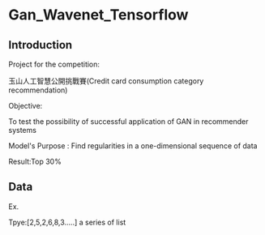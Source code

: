 # Gan_Wavenet_Tensorflow
## Introduction
Project for the competition:

玉山人工智慧公開挑戰賽(Credit card consumption category recommendation)

Objective: 

To test the possibility of successful application of GAN in recommender systems

Model's Purpose : Find regularities in a one-dimensional sequence of data

Result:Top 30%


## Data
Ex.

Tpye:[2,5,2,6,8,3.....] a series of list
